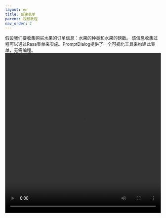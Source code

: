 ```yaml
---
layout: en
title: 创建表单
parent: 视频教程
nav_order: 2
---
```


假设我们要收集购买水果的订单信息：水果的种类和水果的磅数。 该信息收集过程可以通过Rasa表单来实施。PromptDialog提供了一个可视化工具来构建此表单，无需编程。
<video src="/assets/images/example/video/form.mp4" width="100%" height="520px" controls="controls"></video>
